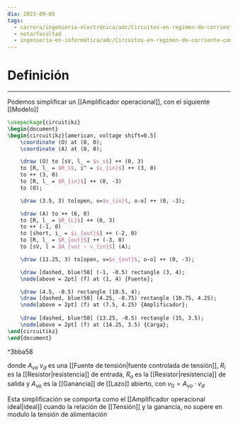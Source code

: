 ```yaml
---
dia: 2023-09-05
tags:
  - carrera/ingeniería-electrónica/adc/Circuitos-en-regimen-de-corriente-continua
  - nota/facultad
  - ingeniería-en-informática/adc/Circuitos-en-regimen-de-corriente-continua
---
```

# Definición
---
Podemos simplificar un [[Amplificador operacional]], con el siguiente [[Modelo]]

```tikz 
\usepackage{circuitikz} 
\begin{document} 
\begin{circuitikz}[american, voltage shift=0.5] 	
	\coordinate (O) at (0, 0);
    \coordinate (A) at (8, 0);

    \draw (O) to [sV, l_ = $v_s$] ++ (0, 3)
    to [R, l_ = $R_S$, i^ = $i_{in}$] ++ (3, 0)
    to ++ (3, 0)
    to [R, l_ = $R_{in}$] ++ (0, -3)
    to (O);

    \draw (3.5, 3) to[open, v=$v_{in}$, o-o] ++ (0, -3);

    \draw (A) to ++ (6, 0)
    to [R, l_ = $R_{L}$] ++ (0, 3)
    to ++ (-1, 0)
    to [short, i_ = $i_{out}$] ++ (-2, 0)
    to [R, l_ = $R_{out}$] ++ (-3, 0)
    to [sV, l = $A_{vo} ~ v_{in}$] (A);

    \draw (11.25, 3) to[open, v=$v_{out}$, o-o] ++ (0, -3);

    \draw [dashed, blue!50] (-1, -0.5) rectangle (3, 4);
    \node[above = 2pt] (f) at (1, 4) {Fuente};

    \draw (4.5, -0.5) rectangle (10.5, 4);
    \draw [dashed, blue!50] (4.25, -0.75) rectangle (10.75, 4.25);
    \node[above = 2pt] (f) at (7.5, 4.25) {Amplificador};
    
    \draw [dashed, blue!50] (13.25, -0.5) rectangle (15, 3.5);
    \node[above = 2pt] (f) at (14.25, 3.5) {Carga};
\end{circuitikz} 
\end{document} 
```

^3bba58

donde $A_{vo} ~ v_d$ es una [[Fuente de tensión|fuente controlada de tensión]], $R_i$ es la [[Resistor|resistencia]] de entrada, $R_o$ es la [[Resistor|resistencia]] de salida y $A_{vo}$ es la [[Ganancia]] de [[Lazo]] abierto, con $v_0 = A_{vo} \cdot v_d$

Esta simplificación se comporta como el [[Amplificador operacional ideal|ideal]] cuando la relación de [[Tensión]] y la ganancia, no supere en modulo la tensión de alimentación





